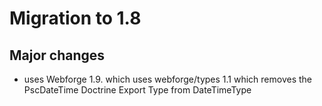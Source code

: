 Migration to 1.8
====================

## Major changes

- uses Webforge 1.9. which uses webforge/types 1.1 which removes the PscDateTime Doctrine Export Type from DateTimeType
